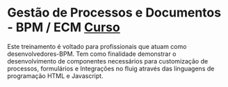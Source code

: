 # Gestão de Processos e Documentos - BPM / ECM [Curso](http://www.academy.fluig.com/cursos/gestao-de-processos-e-documentos-bpm-barra-ecm "Link para o Curso")
Este treinamento é voltado para profissionais que atuam como desenvolvedores-BPM.
Tem como finalidade demonstrar o desenvolvimento de componentes necessários para customização de processos, formulários e Integrações no fluig através das linguagens de programação HTML e Javascript.